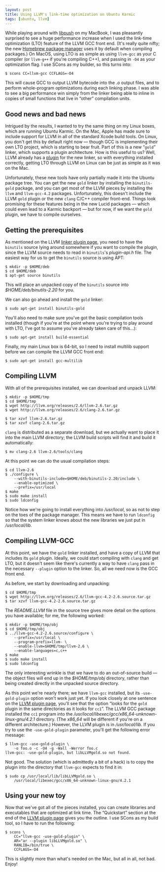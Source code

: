 ```yaml
---
layout: post
title: Using LLVM's link-time optimization on Ubuntu Karmic
tags: [ubuntu, llvm]
---
```


While playing around with
[libpush](http://github.com/dcreager/libpush) on my MacBook, I was
pleasantly surprised to see a huge performance increase when I used
the link-time optimization (LTO) feature of the LLVM GCC front end.
(It's really quite nifty; the new [Homebrew package
manager](http://github.com/mxcl/homebrew) uses it by default when
compiling packages.)  On MacOS, using LTO is as simple as using
`llvm-gcc` as your C compiler (or `llvm-g++` if you're compiling C++),
and passing in `-O4` as your optimization flag.  I use SCons as my
builder, so this turns into:

    $ scons CC=llvm-gcc CCFLAGS=-O4

This will cause GCC to output LLVM bytecode into the _.o_ output
files, and to perform whole-program optimizations during each linking
phase.  I was able to see a big performance win simply from the linker
being able to inline in copies of small functions that live in “other”
compilation units.

## Good news and bad news

Intrigued by the results, I wanted to try the same thing on my Linux
boxes, which are running Ubuntu Karmic.  On the Mac, Apple has made
sure to include support for LLVM in all of the standard Xcode build
tools.  On Linux, you don't get this by default right now — though GCC
is implementing their own LTO project, which is starting to bear
fruit.  Part of this is a new “`gold`” linker, which supports a plugin
architecture.  How is this useful to us?  Well, LLVM already has a
[plugin](http://llvm.org/docs/GoldPlugin.html) for the new linker, so
with everything installed correctly, getting LTO through LLVM on Linux
can be just as simple as it was on the Mac.

Unfortunately, these new tools have only partially made it into the
Ubuntu package tree.  You can get the new `gold` linker by installing
the `binutils-gold` package, and you can get most of the LLVM pieces
by installing the `llvm` and `llvm-gcc-4.2` packages.  Unfortunately,
this doesn't include the LLVM `gold` plugin or the new `clang` C/C++
compiler front-end.  Things look promising for these features being in
the new Lucid packages — which could even lead to a Karmic backport —
but for now, if we want the `gold` plugin, we have to compile
ourselves.


## Getting the prerequisites

As mentioned on the LLVM [linker plugin
page](http://llvm.org/docs/GoldPlugin.html), you need to have the
`binutils` source lying around somewhere if you want to compile the
plugin, since the LLVM source needs to read in `binutils`'s
_plugin-api.h_ file.  The easiest way for us to get the `binutils`
source is using APT:

    $ mkdir -p $HOME/deb
    $ cd $HOME/deb
    $ apt-get source binutils

This will place an unpacked copy of the `binutils` source into
_$HOME/deb/binutils-2.20_ for you.

We can also go ahead and install the `gold` linker:

    $ sudo apt-get install binutils-gold

You'll also need to make sure you've got the basic compilation tools
installed (though if you're at the point where you're trying to play
around with LTO, I've got to assume you've already taken care of
this...):

    $ sudo apt-get install build-essential

Finally, my main Linux box is 64-bit, so I need to install multilib
support before we can compile the LLVM GCC front end:

    $ sudo apt-get install gcc-multilib


## Compiling LLVM

With all of the prerequisites installed, we can download and unpack
LLVM:

    $ mkdir -p $HOME/tmp
    $ cd $HOME/tmp
    $ wget http://llvm.org/releases/2.6/llvm-2.6.tar.gz
    $ wget http://llvm.org/releases/2.6/clang-2.6.tar.gz

    $ tar xzvf llvm-2.6.tar.gz
    $ tar xzvf clang-2.6.tar.gz

`clang` is distributed as a separate download, but we actually want to
place it into the main LLVM directory; the LLVM build scripts will
find it and build it automatically:

    $ mv clang-2.6 llvm-2.6/tools/clang

At this point we can do the usual compilation steps:

    $ cd llvm-2.6
    $ ./configure \
        --with-binutils-include=$HOME/deb/binutils-2.20/include \
        --enable-optimized \
        --prefix=/usr/local
    $ make
    $ sudo make install
    $ sudo ldconfig

Notice how we're going to install everything into _/usr/local_, so as
not to step on the toes of the package manager.  This means we have to
run `ldconfig` so that the system linker knows about the new libraries
we just put in _/usr/local/lib_.


## Compiling LLVM-GCC

At this point, we have the `gold` linker installed, and have a copy of
LLVM that includes its `gold` plugin.  Ideally, we could start
compiling with `clang` and get LTO, but it doesn't seem like there's
currently a way to have `clang` pass in the necessary `--plugin`
option to the linker.  So, all we need now is the GCC front end.

As before, we start by downloading and unpacking:

    $ cd $HOME/tmp
    $ wget http://llvm.org/releases/2.6/llvm-gcc-4.2-2.6.source.tar.gz
    $ tar xzvf llvm-gcc-4.2-2.6.source.tar.gz

The _README.LLVM_ file in the source tree gives more detail on the
options you have available; for me, the following worked:

    $ mkdir -p $HOME/tmp/obj
    $ cd $HOME/tmp/obj
    $ ../llvm-gcc-4.2-2.6.source/configure \
        --prefix=/usr/local \
        --program-prefix=llvm- \
        --enable-llvm=$HOME/tmp/llvm-2.6 \
        --enable-languages=c,c++
    $ make
    $ sudo make install
    $ sudo ldconfig

The only interesting wrinkle is that we have to do an out-of-source
build — the object files will end up in the _$HOME/tmp/obj_ directory,
rather than being created directly in the unpacked source directory.

As this point we're nearly there; we have `llvm-gcc` installed, but
its `-use-gold-plugin` option won't work just yet.  If you look
closely at one sentence on the [LLVM plugin
page](http://llvm.org/docs/GoldPlugin.html), you'll see that the
option “looks for the `gold` plugin in the same directories as it
looks for `cc1`”.  The LLVM GCC package installed the `cc1` program
into the */usr/local/libexec/gcc/x86_64-unknown-linux-gnu/4.2.1*
directory.  (The *x86_64* will be different if you're on a different
architecture.)  However, the LLVM plugin is in _/usr/local/lib_.  If
you try to use the `-use-gold-plugin` parameter, you'll get the
following error message:

    $ llvm-gcc -use-gold-plugin \
        -o foo.o -c -O4 -g -Wall -Werror foo.c
    llvm-gcc: -use-gold-plugin, but libLLVMgold.so not found.

Not good.  The solution (which is admittedly a bit of a hack) is to
copy the plugin into the directory that `llvm-gcc` expects to find it
in:

    $ sudo cp /usr/local/lib/libLLVMgold.so \
        /usr/local/libexec/gcc/x86_64-unknown-linux-gnu/4.2.1


## Using your new toy

Now that we've got all of the pieces installed, you can create
libraries and executables that are optimized at link time.  The
“Quickstart” section at the end of the [LLVM plugin
page](http://llvm.org/docs/GoldPlugin.html) gives you the outline.  I
use SCons as my build tool, so I have to run the following:

    $ scons \
        CC="llvm-gcc -use-gold-plugin" \
        AR="ar --plugin libLLVMgold.so" \
        RANLIB=/bin/true \
        CCFLAGS=-O4

This is slightly more than what's needed on the Mac, but all in all,
not bad.  Enjoy!
